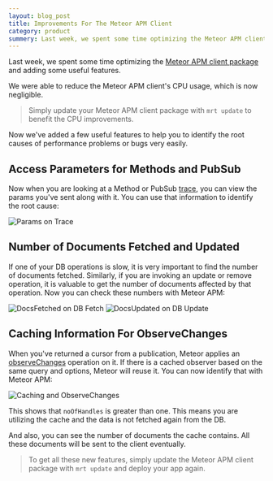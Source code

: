 ```yaml
---
layout: blog_post
title: Improvements For The Meteor APM Client
category: product
summery: Last week, we spent some time optimizing the Meteor APM client package and adding some useful features. Here are the improvements we did.
---
```


Last week, we spent some time optimizing the [Meteor APM client package](https://atmospherejs.com/package/apm) and adding some useful features.

We were able to reduce the Meteor APM client's CPU usage, which is now negligible.

> Simply update your Meteor APM client package with `mrt update` to benefit the CPU improvements.

Now we've added a few useful features to help you to identify the root causes of performance problems or bugs very easily.

## Access Parameters for Methods and PubSub

Now when you are looking at a Method or PubSub [trace](http://support.meteorapm.com/knowledgebase/articles/347453-response-time-with-traces), you can view the params you've sent along with it. You can use that information to identify the root cause:

![Params on Trace](https://i.cloudup.com/zFwFSKkVP9.png)

## Number of Documents Fetched and Updated

If one of your DB operations is slow, it is very important to find the number of documents fetched. Similarly, if you are invoking an update or remove operation, it is valuable to get the number of documents affected by that operation. Now you can check these numbers with Meteor APM:

![DocsFetched on DB Fetch](https://i.cloudup.com/EhaFWJknEN.png)
![DocsUpdated on DB Update](https://i.cloudup.com/UiqKqNdGBT.png)

## Caching Information For ObserveChanges

When you've returned a cursor from a publication, Meteor applies an [observeChanges](http://docs.meteor.com/#observe_changes) operation on it. If there is a cached observer based on the same query and options, Meteor will reuse it. You can now identify that with Meteor APM:

![Caching and ObserveChanges](https://i.cloudup.com/WgzL_svron.png)

This shows that `noOfHandles` is greater than one. This means you are utilizing the cache and the data is not fetched again from the DB.

And also, you can see the number of documents the cache contains. All these documents will be sent to the client eventually.

> To get all these new features, simply update the Meteor APM client package with `mrt update` and deploy your app again.